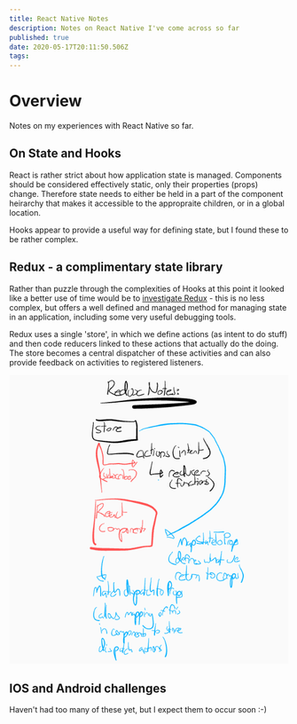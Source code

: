 ```yaml
---
title: React Native Notes
description: Notes on React Native I've come across so far
published: true
date: 2020-05-17T20:11:50.506Z
tags: 
---
```


# Overview
Notes on my experiences with React Native so far.

## On State and Hooks
React is rather strict about how application state is managed. Components should be considered effectively static, only their properties (props) change. Therefore state needs to either be held in a part of the component heirarchy that makes it accessible to the appropraite children, or in a global location.

Hooks appear to provide a useful way for defining state, but I found these to be rather complex. 

## Redux - a complimentary state library
Rather than puzzle through the complexities of Hooks at this point it looked like a better use of time would be to [investigate Redux](https://redux.js.org/introduction/getting-started) - this is no less complex, but offers a well defined and managed method for managing state in an application, including some very useful debugging tools. 

Redux uses a single 'store', in which we define actions (as intent to do stuff) and then code reducers linked to these actions that actually do the doing. The store becomes a central dispatcher of these activities and can also provide feedback on activities to registered listeners.

![redux-scrawls.png](/redux-scrawls.png)


## IOS and Android challenges
Haven't had too many of these yet, but I expect them to occur soon :-)
